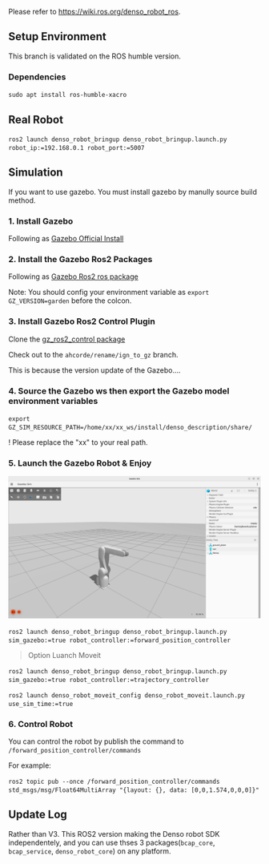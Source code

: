 Please refer to https://wiki.ros.org/denso_robot_ros.

## Setup Environment

This branch is validated on the ROS humble version.

### Dependencies
`sudo apt install ros-humble-xacro`


## Real Robot
`ros2 launch denso_robot_bringup denso_robot_bringup.launch.py robot_ip:=192.168.0.1 robot_port:=5007`

## Simulation

If you want to use gazebo. You must install gazebo by manully source build method. 
### 1. Install Gazebo
Following as [Gazebo Official Install](https://gazebosim.org/docs/garden/install_ubuntu_src)

### 2. Install the Gazebo Ros2 Packages
Following as [Gazebo Ros2 ros package](https://github.com/gazebosim/ros_gz/tree/ros2#from-source)

Note: You should config your environment variable as `export GZ_VERSION=garden` before the colcon.

### 3. Install Gazebo Ros2 Control Plugin
Clone the [gz_ros2_control package](https://github.com/ros-controls/gz_ros2_control)

Check out to the `ahcorde/rename/ign_to_gz` branch.

This is because the version update of the Gazebo....

### 4. Source the Gazebo ws then export the Gazebo model environment variables
`export GZ_SIM_RESOURCE_PATH=/home/xx/xx_ws/install/denso_description/share/`

! Please replace the "xx" to your real path.

### 5. Launch the Gazebo Robot & Enjoy

![Gazebo](./docs/gazebo.png)

`ros2 launch denso_robot_bringup denso_robot_bringup.launch.py sim_gazebo:=true robot_controller:=forward_position_controller`

> Option Luanch Moveit

`ros2 launch denso_robot_bringup denso_robot_bringup.launch.py sim_gazebo:=true robot_controller:=trajectory_controller`

`ros2 launch denso_robot_moveit_config denso_robot_moveit.launch.py use_sim_time:=true`

### 6. Control Robot
You can control the robot by publish the command to `/forward_position_controller/commands`

For example:

`ros2 topic pub --once /forward_position_controller/commands std_msgs/msg/Float64MultiArray "{layout: {}, data: [0,0,1.574,0,0,0]}"`

## Update Log

Rather than V3. This ROS2 version making the Denso robot SDK independentely, and you can use thses 3 packages(`bcap_core`, `bcap_service`, `denso_robot_core`) on any platform.